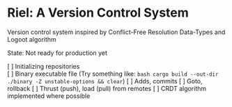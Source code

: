 # Riel: A Version Control System
Version control system inspired by Conflict-Free Resolution Data-Types and Logoot algorithm

State: Not ready for production yet

[ ] Initializing repositories  
[ ] Binary executable file (Try something like: ```bash cargo build --out-dir ./binary -Z unstable-options && clear```)
[ ] Adds, commits
[ ] Goto, rollback
[ ] Thrust (push), load (pull) from remotes
[ ] CRDT algorithm implemented where possible
